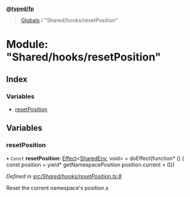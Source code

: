**[@typed/fp](../README.md)**

> [Globals](../globals.md) / "Shared/hooks/resetPosition"

# Module: "Shared/hooks/resetPosition"

## Index

### Variables

* [resetPosition](_shared_hooks_resetposition_.md#resetposition)

## Variables

### resetPosition

• `Const` **resetPosition**: [Effect](_effect_effect_.effect.md)\<[SharedEnv](../interfaces/_shared_core_services_sharedenv_.sharedenv.md), void> = doEffect(function* () { const position = yield* getNamespacePosition position.current = 0})

*Defined in [src/Shared/hooks/resetPosition.ts:8](https://github.com/TylorS/typed-fp/blob/f27ba3e/src/Shared/hooks/resetPosition.ts#L8)*

Reset the current namespace's position.s
